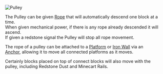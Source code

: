 ![Pulley](block:betterwithmods:single_machine@1)

The Pulley can be given [Rope](../items/rope.md) that will automatically descend one block at a time.  
When given mechanical power, if there is any rope already descended it will ascend.  
If given a redstone signal the Pulley will stop all rope movement.  

The rope of a pulley can be attached to a [Platform](platform.md) or [Iron Wall](iron_wall.md) via an [Anchor](anchor.md), allowing it to move all connected platforms as it moves.

Certainly blocks placed on top of connect blocks will also move with the pulley, including Redstone Dust and Minecart Rails.